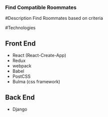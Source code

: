 ### Find Compatible Roommates

#Description
Find Roommates based on criteria

#Technologies

## Front End
- React (React-Create-App)
- Redux
- webpack
- Babel
- PostCSS
- Bulma (css framework)

## Back End
- Django
